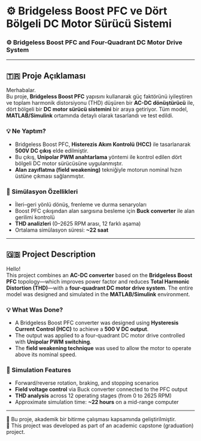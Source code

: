 # ⚙️ Bridgeless Boost PFC ve Dört Bölgeli DC Motor Sürücü Sistemi  
### ⚙️ Bridgeless Boost PFC and Four-Quadrant DC Motor Drive System

---

## 🇹🇷 Proje Açıklaması

Merhabalar.  
Bu proje, **Bridgeless Boost PFC** yapısını kullanarak güç faktörünü iyileştiren ve toplam harmonik distorsiyonu (THD) düşüren bir **AC-DC dönüştürücü** ile, dört bölgeli bir **DC motor sürücü sistemini** bir araya getiriyor. Tüm model, **MATLAB/Simulink** ortamında detaylı olarak tasarlandı ve test edildi.

### 💡 Ne Yaptım?

- Bridgeless Boost PFC, **Histerezis Akım Kontrolü (HCC)** ile tasarlanarak **500V DC çıkış** elde edilmiştir.  
- Bu çıkış, **Unipolar PWM anahtarlama** yöntemi ile kontrol edilen dört bölgeli DC motor sürücüsüne uygulanmıştır.  
- **Alan zayıflatma (field weakening)** tekniğiyle motorun nominal hızın üstüne çıkması sağlanmıştır.

### 🧪 Simülasyon Özellikleri

- İleri–geri yönlü dönüş, frenleme ve durma senaryoları  
- Boost PFC çıkışından alan sargısına besleme için **Buck converter** ile alan gerilimi kontrolü  
- **THD analizleri** (0–2625 RPM arası, 12 farklı aşama)  
- Ortalama simülasyon süresi: **~22 saat**

---

## 🇬🇧 Project Description

Hello!  
This project combines an **AC-DC converter** based on the **Bridgeless Boost PFC** topology—which improves power factor and reduces **Total Harmonic Distortion (THD)**—with a **four-quadrant DC motor drive system**. The entire model was designed and simulated in the **MATLAB/Simulink** environment.

### 💡 What Was Done?

- A Bridgeless Boost PFC converter was designed using **Hysteresis Current Control (HCC)** to achieve a **500 V DC output**.  
- The output was applied to a four-quadrant DC motor drive controlled with **Unipolar PWM switching**.  
- The **field weakening technique** was used to allow the motor to operate above its nominal speed.

### 🧪 Simulation Features

- Forward/reverse rotation, braking, and stopping scenarios  
- **Field voltage control** via Buck converter connected to the PFC output  
- **THD analysis** across 12 operating stages (from 0 to 2625 RPM)  
- Approximate simulation time: **~22 hours** on a mid-range computer

---

📌 Bu proje, akademik bir bitirme çalışması kapsamında geliştirilmiştir.  
📌 This project was developed as part of an academic capstone (graduation) project.
